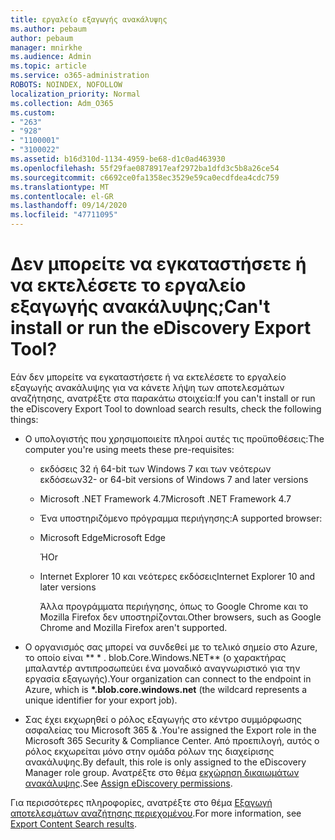 ```yaml
---
title: εργαλείο εξαγωγής ανακάλυψης
ms.author: pebaum
author: pebaum
manager: mnirkhe
ms.audience: Admin
ms.topic: article
ms.service: o365-administration
ROBOTS: NOINDEX, NOFOLLOW
localization_priority: Normal
ms.collection: Adm_O365
ms.custom:
- "263"
- "928"
- "1100001"
- "3100022"
ms.assetid: b16d310d-1134-4959-be68-d1c0ad463930
ms.openlocfilehash: 55f29fae0878917eaf2972ba1dfd3c5b8a26ce54
ms.sourcegitcommit: c6692ce0fa1358ec3529e59ca0ecdfdea4cdc759
ms.translationtype: MT
ms.contentlocale: el-GR
ms.lasthandoff: 09/14/2020
ms.locfileid: "47711095"
---
```

# <a name="cant-install-or-run-the-ediscovery-export-tool"></a><span data-ttu-id="47959-102">Δεν μπορείτε να εγκαταστήσετε ή να εκτελέσετε το εργαλείο εξαγωγής ανακάλυψης;</span><span class="sxs-lookup"><span data-stu-id="47959-102">Can't install or run the eDiscovery Export Tool?</span></span>

<span data-ttu-id="47959-103">Εάν δεν μπορείτε να εγκαταστήσετε ή να εκτελέσετε το εργαλείο εξαγωγής ανακάλυψης για να κάνετε λήψη των αποτελεσμάτων αναζήτησης, ανατρέξτε στα παρακάτω στοιχεία:</span><span class="sxs-lookup"><span data-stu-id="47959-103">If you can't install or run the eDiscovery Export Tool to download search results, check the following things:</span></span>
  
- <span data-ttu-id="47959-104">Ο υπολογιστής που χρησιμοποιείτε πληροί αυτές τις προϋποθέσεις:</span><span class="sxs-lookup"><span data-stu-id="47959-104">The computer you're using meets these pre-requisites:</span></span>

  - <span data-ttu-id="47959-105">εκδόσεις 32 ή 64-bit των Windows 7 και των νεότερων εκδόσεων</span><span class="sxs-lookup"><span data-stu-id="47959-105">32- or 64-bit versions of Windows 7 and later versions</span></span>

  - <span data-ttu-id="47959-106">Microsoft .NET Framework 4.7</span><span class="sxs-lookup"><span data-stu-id="47959-106">Microsoft .NET Framework 4.7</span></span>

  - <span data-ttu-id="47959-107">Ένα υποστηριζόμενο πρόγραμμα περιήγησης:</span><span class="sxs-lookup"><span data-stu-id="47959-107">A supported browser:</span></span>

  - <span data-ttu-id="47959-108">Microsoft Edge</span><span class="sxs-lookup"><span data-stu-id="47959-108">Microsoft Edge</span></span>

    <span data-ttu-id="47959-109">Ή</span><span class="sxs-lookup"><span data-stu-id="47959-109">Or</span></span>

  - <span data-ttu-id="47959-110">Internet Explorer 10 και νεότερες εκδόσεις</span><span class="sxs-lookup"><span data-stu-id="47959-110">Internet Explorer 10 and later versions</span></span>

    <span data-ttu-id="47959-111">Άλλα προγράμματα περιήγησης, όπως το Google Chrome και το Mozilla Firefox δεν υποστηρίζονται.</span><span class="sxs-lookup"><span data-stu-id="47959-111">Other browsers, such as Google Chrome and Mozilla Firefox aren't supported.</span></span>

- <span data-ttu-id="47959-112">Ο οργανισμός σας μπορεί να συνδεθεί με το τελικό σημείο στο Azure, το οποίο είναι \*\* \* . blob.Core.Windows.NET\*\* (ο χαρακτήρας μπαλαντέρ αντιπροσωπεύει ένα μοναδικό αναγνωριστικό για την εργασία εξαγωγής).</span><span class="sxs-lookup"><span data-stu-id="47959-112">Your organization can connect to the endpoint in Azure, which is **\*.blob.core.windows.net** (the wildcard represents a unique identifier for your export job).</span></span>

- <span data-ttu-id="47959-113">Σας έχει εκχωρηθεί ο ρόλος εξαγωγής στο κέντρο συμμόρφωσης ασφαλείας του Microsoft 365 &amp; .</span><span class="sxs-lookup"><span data-stu-id="47959-113">You're assigned the Export role in the Microsoft 365 Security &amp; Compliance Center.</span></span> <span data-ttu-id="47959-114">Από προεπιλογή, αυτός ο ρόλος εκχωρείται μόνο στην ομάδα ρόλων της διαχείρισης ανακάλυψης.</span><span class="sxs-lookup"><span data-stu-id="47959-114">By default, this role is only assigned to the eDiscovery Manager role group.</span></span> <span data-ttu-id="47959-115">Ανατρέξτε στο θέμα [εκχώρηση δικαιωμάτων ανακάλυψης](https://docs.microsoft.com/microsoft-365/compliance/assign-ediscovery-permissions).</span><span class="sxs-lookup"><span data-stu-id="47959-115">See [Assign eDiscovery permissions](https://docs.microsoft.com/microsoft-365/compliance/assign-ediscovery-permissions).</span></span>

<span data-ttu-id="47959-116">Για περισσότερες πληροφορίες, ανατρέξτε στο θέμα [Εξαγωγή αποτελεσμάτων αναζήτησης περιεχομένου](https://docs.microsoft.com/microsoft-365/compliance/export-search-results).</span><span class="sxs-lookup"><span data-stu-id="47959-116">For more information, see [Export Content Search results](https://docs.microsoft.com/microsoft-365/compliance/export-search-results).</span></span>
  